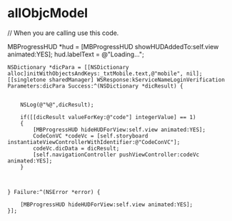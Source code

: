 # allObjcModel



// When you are calling use this code.


MBProgressHUD *hud = [MBProgressHUD showHUDAddedTo:self.view animated:YES];
    hud.labelText = @"Loading...";
    
    NSDictionary *dicPara = [[NSDictionary alloc]initWithObjectsAndKeys:_txtMobile.text,@"mobile", nil];
    [[singletone sharedManager] WSResponse:kServiceNameLoginVerification Parameters:dicPara Success:^(NSDictionary *dicResult) {
    
        
        NSLog(@"%@",dicResult);
        
        if([[dicResult valueForKey:@"code"] integerValue] == 1)
        {
            [MBProgressHUD hideHUDForView:self.view animated:YES];
            CodeConVC *codeVc = [self.storyboard instantiateViewControllerWithIdentifier:@"CodeConVC"];
            codeVc.dicData = dicResult;
            [self.navigationController pushViewController:codeVc animated:YES];
        }
        
        
        
    } Failure:^(NSError *error) {
        
        [MBProgressHUD hideHUDForView:self.view animated:YES];
    }];
